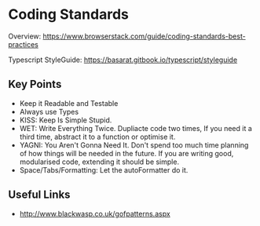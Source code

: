 # Coding Standards

Overview: https://www.browserstack.com/guide/coding-standards-best-practices

Typescript StyleGuide: https://basarat.gitbook.io/typescript/styleguide

## Key Points

- Keep it Readable and Testable
- Always use Types
- KISS: Keep Is Simple Stupid.
- WET: Write Everything Twice. Dupliacte code two times, If you need it a third time, abstract it to a function or optimise it.
- YAGNI: You Aren't Gonna Need It. Don't spend too much time planning of how things will be needed in the future. If you are writing good, modularised code, extending it should be simple.
- Space/Tabs/Formatting: Let the autoFormatter do it.

## Useful Links

- http://www.blackwasp.co.uk/gofpatterns.aspx
